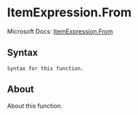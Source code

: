 ---
---

# ItemExpression.From

Microsoft Docs: [ItemExpression.From](https://docs.microsoft.com/en-us/powerquery-m/itemexpression-from)

## Syntax

```
Syntax for this function.
```

## About

About this function.


